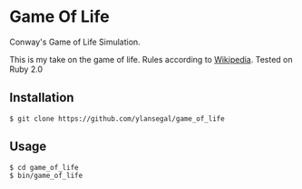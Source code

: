 # Game Of Life

Conway's Game of Life Simulation. 

This is my take on the game of life. Rules according to [Wikipedia][1]. Tested on Ruby 2.0

## Installation

    $ git clone https://github.com/ylansegal/game_of_life

## Usage

    $ cd game_of_life
    $ bin/game_of_life
    
[1]: http://en.wikipedia.org/wiki/Conway's_Game_of_Life